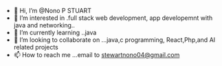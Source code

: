 - 👋 Hi, I’m @Nono P STUART
- 👀 I’m interested in .full stack web development, app developemnt with java and networking..
- 🌱 I’m currently learning ..java
- 💞️ I’m looking to collaborate on ...java,c programming, React,Php,and AI related projects
- 📫 How to reach me ...email to stewartnono04@gmail.com

<!---
nono-p-stuart/nono-p-stuart is a ✨ special ✨ repository because its `README.md` (this file) appears on your GitHub profile.
You can click the Preview link to take a look at your changes.
--->
